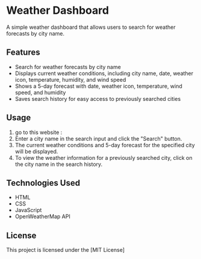 # Weather Dashboard

A simple weather dashboard that allows users to search for weather forecasts by city name.

## Features

- Search for weather forecasts by city name
- Displays current weather conditions, including city name, date, weather icon, temperature, humidity, and wind speed
- Shows a 5-day forecast with date, weather icon, temperature, wind speed, and humidity
- Saves search history for easy access to previously searched cities

## Usage
1. go to this website : 
2. Enter a city name in the search input and click the "Search" button.
3. The current weather conditions and 5-day forecast for the specified city will be displayed.
4. To view the weather information for a previously searched city, click on the city name in the search history.

## Technologies Used

- HTML
- CSS
- JavaScript
- OpenWeatherMap API


## License

This project is licensed under the [MIT License]